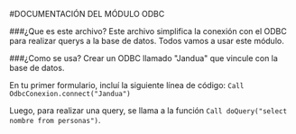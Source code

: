 #DOCUMENTACIÓN DEL MÓDULO ODBC

###¿Que es este archivo?
Este archivo simplifica la conexión con el ODBC para realizar querys a la base de datos.
Todos vamos a usar este módulo.

###¿Como se usa?
Crear un ODBC llamado "Jandua" que vincule con la base de datos.

En tu primer formulario, incluí la siguiente línea de código:
`Call OdbcConexion.connect("Jandua")`

Luego, para realizar una query, se llama a la función
`Call doQuery("select nombre from personas")`.
